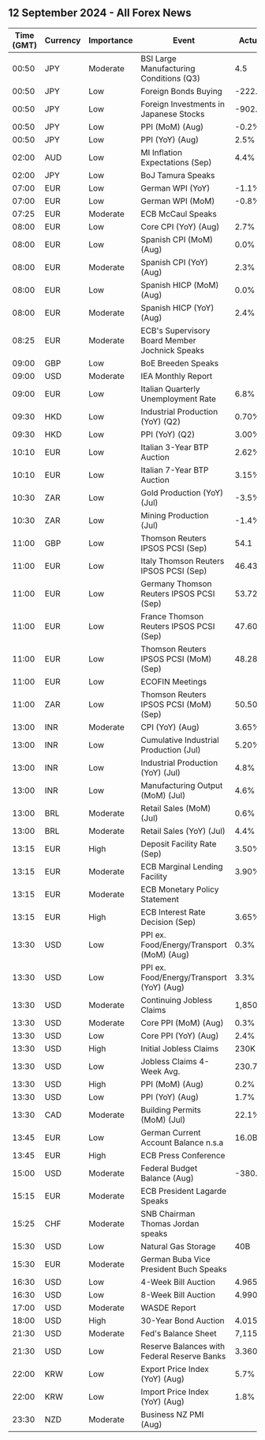 ## 12 September 2024 - All Forex News

| Time (GMT) | Currency | Importance | Event | Actual | Forecast | Previous |
|------|----------|------------|-------|--------|----------|----------|
| 00:50 | JPY | Moderate | BSI Large Manufacturing Conditions (Q3) | 4.5 | -2.5 | -1.0 |
| 00:50 | JPY | Low | Foreign Bonds Buying | -222.6B |  | 1,640.5B |
| 00:50 | JPY | Low | Foreign Investments in Japanese Stocks | -902.3B |  | -824.4B |
| 00:50 | JPY | Low | PPI (MoM) (Aug) | -0.2% | 0.0% | 0.5% |
| 00:50 | JPY | Low | PPI (YoY) (Aug) | 2.5% | 2.8% | 3.0% |
| 02:00 | AUD | Low | MI Inflation Expectations (Sep) | 4.4% |  | 4.5% |
| 02:00 | JPY | Low | BoJ Tamura Speaks |  |  |  |
| 07:00 | EUR | Low | German WPI (YoY) | -1.1% |  | -0.1% |
| 07:00 | EUR | Low | German WPI (MoM) | -0.8% | 0.1% | 0.3% |
| 07:25 | EUR | Moderate | ECB McCaul Speaks |  |  |  |
| 08:00 | EUR | Low | Core CPI (YoY) (Aug) | 2.7% | 2.7% | 2.8% |
| 08:00 | EUR | Low | Spanish CPI (MoM) (Aug) | 0.0% | 0.0% | -0.5% |
| 08:00 | EUR | Moderate | Spanish CPI (YoY) (Aug) | 2.3% | 2.2% | 2.8% |
| 08:00 | EUR | Low | Spanish HICP (MoM) (Aug) | 0.0% | 0.0% | -0.7% |
| 08:00 | EUR | Moderate | Spanish HICP (YoY) (Aug) | 2.4% | 2.4% | 2.9% |
| 08:25 | EUR | Moderate | ECB's Supervisory Board Member Jochnick Speaks |  |  |  |
| 09:00 | GBP | Low | BoE Breeden Speaks |  |  |  |
| 09:00 | USD | Moderate | IEA Monthly Report |  |  |  |
| 09:00 | EUR | Low | Italian Quarterly Unemployment Rate | 6.8% | 7.1% | 7.2% |
| 09:30 | HKD | Low | Industrial Production (YoY) (Q2) | 0.70% |  | 1.80% |
| 09:30 | HKD | Low | PPI (YoY) (Q2) | 3.00% |  | 1.20% |
| 10:10 | EUR | Low | Italian 3-Year BTP Auction | 2.62% |  | 3.24% |
| 10:10 | EUR | Low | Italian 7-Year BTP Auction | 3.15% |  | 3.57% |
| 10:30 | ZAR | Low | Gold Production (YoY) (Jul) | -3.5% |  | -12.6% |
| 10:30 | ZAR | Low | Mining Production (Jul) | -1.4% |  | -3.6% |
| 11:00 | GBP | Low | Thomson Reuters IPSOS PCSI (Sep) | 54.1 |  | 53.8 |
| 11:00 | EUR | Low | Italy Thomson Reuters IPSOS PCSI (Sep) | 46.43 |  | 46.39 |
| 11:00 | EUR | Low | Germany Thomson Reuters IPSOS PCSI (Sep) | 53.72 |  | 49.06 |
| 11:00 | EUR | Low | France Thomson Reuters IPSOS PCSI (Sep) | 47.60 |  | 44.38 |
| 11:00 | EUR | Low | Thomson Reuters IPSOS PCSI (MoM) (Sep) | 48.28 |  | 50.20 |
| 11:00 | EUR | Low | ECOFIN Meetings |  |  |  |
| 11:00 | ZAR | Low | Thomson Reuters IPSOS PCSI (MoM) (Sep) | 50.50 |  | 50.05 |
| 13:00 | INR | Moderate | CPI (YoY) (Aug) | 3.65% | 3.55% | 3.60% |
| 13:00 | INR | Low | Cumulative Industrial Production (Jul) | 5.20% |  | 5.20% |
| 13:00 | INR | Low | Industrial Production (YoY) (Jul) | 4.8% | 4.7% | 4.7% |
| 13:00 | INR | Low | Manufacturing Output (MoM) (Jul) | 4.6% |  | 3.2% |
| 13:00 | BRL | Moderate | Retail Sales (MoM) (Jul) | 0.6% | 0.5% | -0.9% |
| 13:00 | BRL | Moderate | Retail Sales (YoY) (Jul) | 4.4% | 4.2% | 4.1% |
| 13:15 | EUR | High | Deposit Facility Rate (Sep) | 3.50% | 3.50% | 3.75% |
| 13:15 | EUR | Moderate | ECB Marginal Lending Facility | 3.90% |  | 4.50% |
| 13:15 | EUR | Moderate | ECB Monetary Policy Statement |  |  |  |
| 13:15 | EUR | High | ECB Interest Rate Decision (Sep) | 3.65% | 3.65% | 4.25% |
| 13:30 | USD | Low | PPI ex. Food/Energy/Transport (MoM) (Aug) | 0.3% | 0.2% | 0.3% |
| 13:30 | USD | Low | PPI ex. Food/Energy/Transport (YoY) (Aug) | 3.3% |  | 3.2% |
| 13:30 | USD | Moderate | Continuing Jobless Claims | 1,850K | 1,850K | 1,845K |
| 13:30 | USD | Moderate | Core PPI (MoM) (Aug) | 0.3% | 0.2% | -0.2% |
| 13:30 | USD | Low | Core PPI (YoY) (Aug) | 2.4% | 2.5% | 2.3% |
| 13:30 | USD | High | Initial Jobless Claims | 230K | 227K | 228K |
| 13:30 | USD | Low | Jobless Claims 4-Week Avg. | 230.75K |  | 230.25K |
| 13:30 | USD | High | PPI (MoM) (Aug) | 0.2% | 0.1% | 0.0% |
| 13:30 | USD | Low | PPI (YoY) (Aug) | 1.7% | 1.8% | 2.1% |
| 13:30 | CAD | Moderate | Building Permits (MoM) (Jul) | 22.1% | 6.5% | -13.0% |
| 13:45 | EUR | Low | German Current Account Balance n.s.a | 16.0B |  | 20.6B |
| 13:45 | EUR | High | ECB Press Conference |  |  |  |
| 15:00 | USD | Moderate | Federal Budget Balance (Aug) | -380.0B | -285.7B | -244.0B |
| 15:15 | EUR | Moderate | ECB President Lagarde Speaks |  |  |  |
| 15:25 | CHF | Moderate | SNB Chairman Thomas Jordan speaks |  |  |  |
| 15:30 | USD | Low | Natural Gas Storage | 40B | 49B | 13B |
| 15:30 | EUR | Moderate | German Buba Vice President Buch Speaks |  |  |  |
| 16:30 | USD | Low | 4-Week Bill Auction | 4.965% |  | 5.080% |
| 16:30 | USD | Low | 8-Week Bill Auction | 4.990% |  | 5.040% |
| 17:00 | USD | Moderate | WASDE Report |  |  |  |
| 18:00 | USD | High | 30-Year Bond Auction | 4.015% |  | 4.314% |
| 21:30 | USD | Moderate | Fed's Balance Sheet | 7,115B |  | 7,113B |
| 21:30 | USD | Low | Reserve Balances with Federal Reserve Banks | 3.360T |  | 3.265T |
| 22:00 | KRW | Low | Export Price Index (YoY) (Aug) | 5.7% |  | 13.0% |
| 22:00 | KRW | Low | Import Price Index (YoY) (Aug) | 1.8% |  | 9.9% |
| 23:30 | NZD | Moderate | Business NZ PMI (Aug) |  |  | 44.0 |
